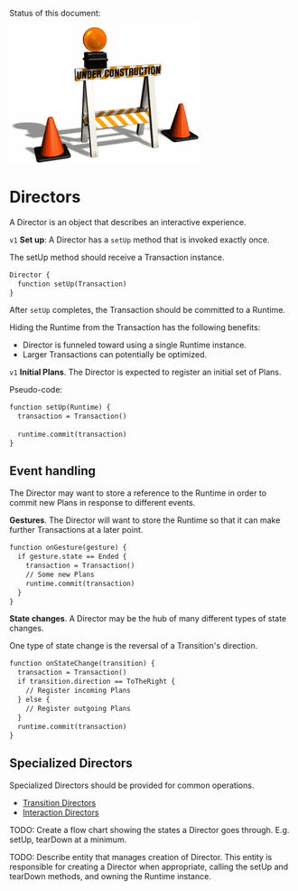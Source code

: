 Status of this document:
![](../_assets/under-construction-flashing-barracade-animation.gif)

# Directors

A Director is an object that describes an interactive experience.

`v1` **Set up**: A Director has a `setUp` method that is invoked exactly once.

The setUp method should receive a Transaction instance.

    Director {
      function setUp(Transaction)
    }

After `setUp` completes, the Transaction should be committed to a Runtime.

Hiding the Runtime from the Transaction has the following benefits:

- Director is funneled toward using a single Runtime instance.
- Larger Transactions can potentially be optimized.

`v1` **Initial Plans**. The Director is expected to register an initial set of Plans.

Pseudo-code:

    function setUp(Runtime) {
      transaction = Transaction()
      
      runtime.commit(transaction)
    }

## Event handling

The Director may want to store a reference to the Runtime in order to commit new Plans in response to different events.

**Gestures**. The Director will want to store the Runtime so that it can make further Transactions at a later point.

    function onGesture(gesture) {
      if gesture.state == Ended {
        transaction = Transaction()
        // Some new Plans
        runtime.commit(transaction)
      }
    }

**State changes**. A Director may be the hub of many different types of state changes.

One type of state change is the reversal of a Transition's direction.

    function onStateChange(transition) {
      transaction = Transaction()
      if transition.direction == ToTheRight {
        // Register incoming Plans
      } else {
        // Register outgoing Plans
      }
      runtime.commit(transaction)
    }

## Specialized Directors

Specialized Directors should be provided for common operations.

- [Transition Directors](transition_directors.md)
- [Interaction Directors](interaction_directors.md)

TODO: Create a flow chart showing the states a Director goes through. E.g. setUp, tearDown at a minimum.

TODO: Describe entity that manages creation of Director. This entity is responsible for creating a Director when appropriate, calling the setUp and tearDown methods, and owning the Runtime instance.

<!--

LGTM:
- featherless

-->
